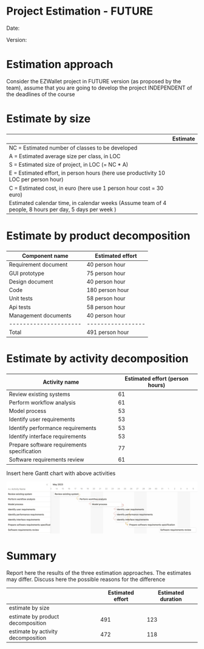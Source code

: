 # Project Estimation - FUTURE

Date:

Version:

# Estimation approach

Consider the EZWallet project in FUTURE version (as proposed by the team), assume that you are going to develop the project INDEPENDENT of the deadlines of the course

# Estimate by size

###

|                                                                                                         | Estimate |
| ------------------------------------------------------------------------------------------------------- | -------- |
| NC = Estimated number of classes to be developed                                                        |          |
| A = Estimated average size per class, in LOC                                                            |          |
| S = Estimated size of project, in LOC (= NC \* A)                                                       |          |
| E = Estimated effort, in person hours (here use productivity 10 LOC per person hour)                    |          |
| C = Estimated cost, in euro (here use 1 person hour cost = 30 euro)                                     |          |
| Estimated calendar time, in calendar weeks (Assume team of 4 people, 8 hours per day, 5 days per week ) |          |

# Estimate by product decomposition

###

| Component name        | Estimated effort  |
| --------------------- | ----------------- |
| Requirement document  | 40 person hour    |
| GUI prototype         | 75 person hour    |
| Design document       | 40 person hour    |
| Code                  | 180 person hour   |
| Unit tests            | 58 person hour    |
| Api tests             | 58 person hour    |
| Management documents  | 40 person hour    |
| --------------------- | ----------------- |
| Total                 | 491 person hour   |

# Estimate by activity decomposition

###

| Activity name                               | Estimated effort (person hours) |
| ------------------------------------------- | ------------------------------- |
| Review existing systems                     | 61                              |
| Perform workflow analysis                   | 61                              |
| Model process                               | 53                              |
| Identify user requirements                  | 53                              |
| Identify performance requirements           | 53                              |
| Identify interface requirements             | 53                              |
| Prepare software requirements specification | 77                              |
| Software requirements review                | 61                              |

Insert here Gantt chart with above activities

![Gantt chart](code/images/ganttv2.png)

# Summary

Report here the results of the three estimation approaches. The estimates may differ. Discuss here the possible reasons for the difference

|                                    | Estimated effort | Estimated duration |
| ---------------------------------- | ---------------- | ------------------ |
| estimate by size                   |                  |
| estimate by product decomposition  | 491              | 123                |
| estimate by activity decomposition | 472              | 118                |
